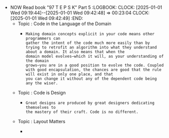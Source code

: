 - NOW  Read book "97 T E P S K" Part 5
  :LOGBOOK:
  CLOCK: [2025-01-01 Wed 09:19:44]--[2025-01-01 Wed 09:42:48] =>  00:23:04
  CLOCK: [2025-01-01 Wed 09:42:49]
  :END:
	- Topic : Code in the Language of the Domain
		- ```apl
		  Making domain concepts explicit in your code means other programmers can
		  gather the intent of the code much more easily than by trying to retrofit an algorithm into what they understand about a domain. It also means that when the
		  domain model evolves—which it will, as your understanding of the domain
		  grows—you are in a good position to evolve the code. Coupled with good encapsulation, the chances are good that the rule will exist in only one place, and that
		  you can change it without any of the dependent code being any the wiser.
		  ```
	- Topic : Code is Design
		- ```apl
		  Great designs are produced by great designers dedicating themselves to
		  the mastery of their craft. Code is no different.
		  ```
	- Topic : Layout Matters
		- ```apl
		  ```